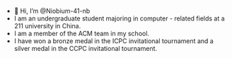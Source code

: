- 👋 Hi, I’m @Niobium-41-nb
- I am an undergraduate student majoring in computer - related fields at a 211 university in China.
- I am a member of the ACM team in my school.
- I have won a bronze medal in the ICPC invitational tournament and a silver medal in the CCPC invitational tournament.

<!---
Niobium-41-nb/Niobium-41-nb is a ✨ special ✨ repository because its `README.md` (this file) appears on your GitHub profile.
You can click the Preview link to take a look at your changes.
--->
